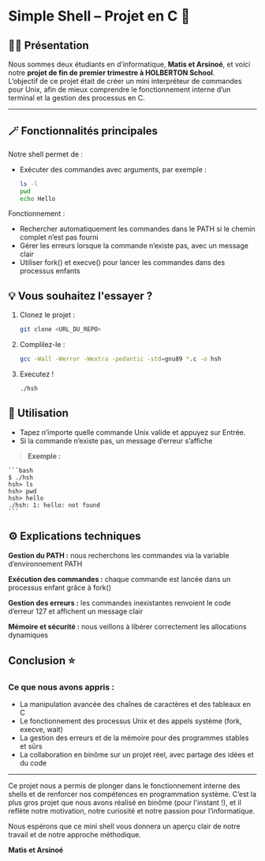 # Simple Shell – Projet en C 🐚

## 👩‍💻 Présentation
Nous sommes deux étudiants en d’informatique, **Matis et Arsinoé**, et voici notre **projet de fin de premier trimestre à HOLBERTON School**.    
L’objectif de ce projet était de créer un mini interpréteur de commandes pour Unix, afin de mieux comprendre le fonctionnement interne d’un terminal et la gestion des processus en C.

---

## 🪄 Fonctionnalités principales
Notre shell permet de :  
- Exécuter des commandes avec arguments, par exemple :  
  ```bash
  ls -l
  pwd
  echo Hello
  ```
Fonctionnement :
- Rechercher automatiquement les commandes dans le PATH si le chemin complet n’est pas fourni
- Gérer les erreurs lorsque la commande n’existe pas, avec un message clair
- Utiliser fork() et execve() pour lancer les commandes dans des processus enfants


## 💡 Vous souhaitez l'essayer ?
1. Clonez le projet :
    ```bash
    git clone <URL_DU_REPO>
    ```
2. Complilez-le :
    ```bash
    gcc -Wall -Werror -Wextra -pedantic -std=gnu89 *.c -o hsh
    ```
3. Executez !
    ```bash
    ./hsh
    ```

## 📄 Utilisation
- Tapez n’importe quelle commande Unix valide et appuyez sur Entrée.
- Si la commande n’existe pas, un message d’erreur s’affiche

>**Exemple :**

    ```bash
    $ ./hsh
    hsh> ls
    hsh> pwd
    hsh> hello
    ./hsh: 1: hello: not found
    ```

## ⚙️ Explications techniques
**Gestion du PATH :** nous recherchons les commandes via la variable d’environnement PATH

**Exécution des commandes :** chaque commande est lancée dans un processus enfant grâce à fork()

**Gestion des erreurs :** les commandes inexistantes renvoient le code d’erreur 127 et affichent un message clair

**Mémoire et sécurité :** nous veillons à libérer correctement les allocations dynamiques


## Conclusion ⭐

### Ce que nous avons appris :
- La manipulation avancée des chaînes de caractères et des tableaux en C
- Le fonctionnement des processus Unix et des appels système (fork, execve, wait)
- La gestion des erreurs et de la mémoire pour des programmes stables et sûrs
- La collaboration en binôme sur un projet réel, avec partage des idées et du code

---

Ce projet nous a permis de plonger dans le fonctionnement interne des shells et de renforcer nos compétences en programmation système.
C’est la plus gros projet que nous avons réalisé en binôme (pour l'instant !), et il reflète notre motivation, notre curiosité et notre passion pour l’informatique.

Nous espérons que ce mini shell vous donnera un aperçu clair de notre travail et de notre approche méthodique.


**Matis et Arsinoé**
